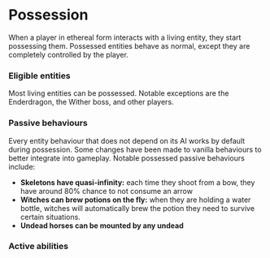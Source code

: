 Possession
==========

When a player in ethereal form interacts with a living entity, they start possessing them. Possessed entities behave as normal, except they are completely controlled by the player.



### Eligible entities

Most living entities can be possessed. Notable exceptions are the Enderdragon, the Wither boss, and other players.

### Passive behaviours

Every entity behaviour that does not depend on its AI works by default during possession. Some changes have been made to vanilla behaviours to better integrate into gameplay. Notable possessed passive behaviours include:

- **Skeletons have quasi-infinity:** each time they shoot from a bow, they have around 80% chance to not consume an arrow
- **Witches can brew potions on the fly:** when they are holding  a water bottle, witches will automatically brew the potion they need to survive certain situations.
- **Undead horses can be mounted by any undead**

### Active abilities


